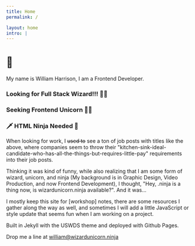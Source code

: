 ```yaml
---
title: Home
permalink: /

layout: home
intro: |
---
```


<h1>👋</h1>

My name is William Harrison, I am a Frontend Developer.

<h3>Looking for Full Stack Wizard!!! 🧙‍♂️</h3>

<h3>Seeking Frontend Unicorn 🦄🎉</h3>

<h3>🗡 HTML Ninja Needed 🖤</h3>

When looking for work, I ~~used to~~ see a ton of job posts with titles like the above, where companies seem to throw their "kitchen-sink-ideal-candidate-who-has-all-the-things-but-requires-little-pay" requirements into their job posts.

Thinking it was kind of funny, while also realizing that I am some form of wizard, unicorn, and ninja (My background is in Graphic Design, Video Production, and now Frontend Development), I thought, "Hey, .ninja is a thing now, is wizardunicorn.ninja available?". And it was...

I mostly keep this site for [workshop] notes, there are some resources I gather along the way as well, and sometimes I will add a little JavaScript or style update that seems fun when I am working on a project.

Built in Jekyll with the USWDS theme and deployed with Github Pages.

Drop me a line at [william@wizardunicorn.ninja](mailto:william@wizardunicorn.ninja)